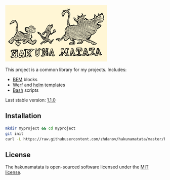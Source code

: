 ![](https://raw.githubusercontent.com/zhdanov/hakunamatata/master/logo/logo-readme.png)

This project is a common library for my projects. Includes:
- [BEM](https://en.bem.info/methodology/) blocks
- [Werf](https://werf.io/) and [helm](https://helm.sh/) templates
- [Bash](https://www.gnu.org/software/bash/) scripts

Last stable version: [1.1.0](https://github.com/zhdanov/hakunamatata/releases/tag/1.0.0)

## Installation
```bash
mkdir myproject && cd myproject
git init
curl -L https://raw.githubusercontent.com/zhdanov/hakunamatata/master/build/build__infect.bash | bash
```

## License
The hakunamatata is open-sourced software licensed under the [MIT license](https://opensource.org/licenses/MIT).
